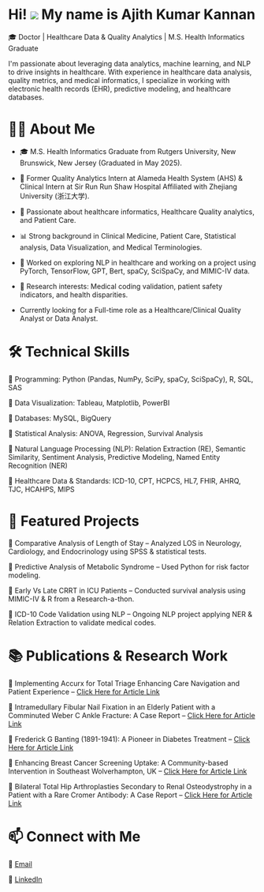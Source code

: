 Hi! ![](https://user-images.githubusercontent.com/18350557/176309783-0785949b-9127-417c-8b55-ab5a4333674e.gif) My name is Ajith Kumar Kannan
==========================================================================================================================================
🎓 Doctor | Healthcare Data & Quality Analytics | M.S. Health Informatics Graduate

I'm passionate about leveraging data analytics, machine learning, and NLP to drive insights in healthcare. With experience in healthcare data analysis, quality metrics, and medical informatics, I specialize in working with electronic health records (EHR), predictive modeling, and healthcare databases.

# 👨‍💻 About Me

* 🎓 M.S. Health Informatics Graduate from Rutgers University, New Brunswick, New Jersey (Graduated in May 2025). 

* 🏥 Former Quality Analytics Intern at Alameda Health System (AHS) & Clinical Intern at Sir Run Run Shaw Hospital Affiliated with Zhejiang University (浙江大学).

* 🔬 Passionate about healthcare informatics, Healthcare Quality analytics, and Patient Care.

* 📊 Strong background in Clinical Medicine, Patient Care, Statistical analysis, Data Visualization, and Medical Terminologies.

* 🤖 Worked on exploring NLP in healthcare and working on a project using PyTorch, TensorFlow, GPT, Bert, spaCy, SciSpaCy, and MIMIC-IV data.

* 📍 Research interests: Medical coding validation, patient safety indicators, and health disparities.

* Currently looking for a Full-time role as a Healthcare/Clinical Quality Analyst or Data Analyst.

# 🛠️ Technical Skills

🔹 Programming: Python (Pandas, NumPy, SciPy, spaCy, SciSpaCy), R, SQL, SAS

🔹 Data Visualization: Tableau, Matplotlib, PowerBI

🔹 Databases: MySQL, BigQuery

🔹 Statistical Analysis: ANOVA, Regression, Survival Analysis

🔹 Natural Language Processing (NLP): Relation Extraction (RE), Semantic Similarity, Sentiment Analysis, Predictive Modeling, Named Entity Recognition (NER)

🔹 Healthcare Data & Standards: ICD-10, CPT, HCPCS, HL7, FHIR, AHRQ, TJC, HCAHPS, MIPS

# 🚀 Featured Projects

📌 Comparative Analysis of Length of Stay – Analyzed LOS in Neurology, Cardiology, and Endocrinology using SPSS & statistical tests.

📌 Predictive Analysis of Metabolic Syndrome – Used Python for risk factor modeling.

📌 Early Vs Late CRRT in ICU Patients – Conducted survival analysis using MIMIC-IV & R from a Research-a-thon.

📌 ICD-10 Code Validation using NLP – Ongoing NLP project applying NER & Relation Extraction to validate medical codes.


# 📚 Publications & Research Work

📝 Implementing Accurx for Total Triage Enhancing Care Navigation and Patient Experience – [Click Here for Article Link](https://www.cureus.com/articles/328144-implementing-accurx-for-total-triage-enhancing-care-navigation-and-patient-experience#!/)

📝 Intramedullary Fibular Nail Fixation in an Elderly Patient with a Comminuted Weber C Ankle Fracture: A Case Report – [Click Here for Article Link](https://jocr.co.in/wp/2025/06/01/intramedullary-fibular-nail-fixation-in-an-elderly-patient-with-a-comminuted-weber-c-ankle-fracture-a-case-report/) 

📝 Frederick G Banting (1891-1941): A Pioneer in Diabetes Treatment – [Click Here for Article Link](https://www.cureus.com/articles/290762#!/)

📝 Enhancing Breast Cancer Screening Uptake: A Community-based Intervention in Southeast Wolverhampton, UK – [Click Here for Article Link](https://www.cureus.com/articles/380558-enhancing-breast-cancer-screening-uptake-a-community-based-intervention-in-southeast-wolverhampton-uk#!/) 

📝 Bilateral Total Hip Arthroplasties Secondary to Renal Osteodystrophy in a Patient with a Rare Cromer Antibody: A Case Report – [Click Here for Article Link](https://jocr.co.in/wp/2025/08/bilateral-total-hip-arthroplasty-secondary-to-renal-osteodystrophy-in-a-patient-with-a-rare-cromer-antibody-a-case-report/)  

# 📫 Connect with Me

📧 [Email](mailto:ajith.kumar760@gmail.com)

💼 [LinkedIn](https://www.linkedin.com/in/ajithkumarkannan/)
